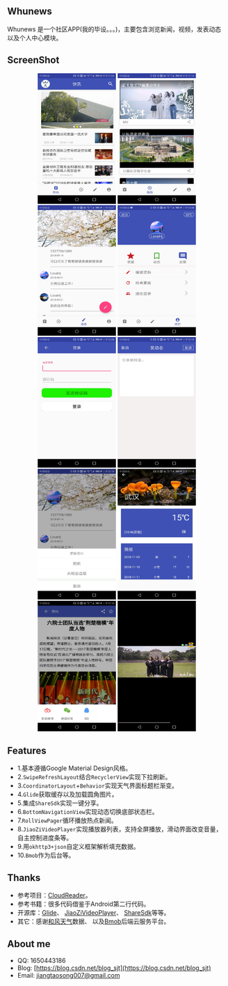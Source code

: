 ## Whunews
Whunews 是一个社区APP(我的毕设。。。)，主要包含浏览新闻，视频，发表动态以及个人中心模块。

## ScreenShot
<div align="center">
<img src="https://github.com/wertyou/Whunews/blob/master/file/news%20.jpg" width="180" height="300"/>

<img src="https://github.com/wertyou/Whunews/blob/master/file/video.jpg" width="180"  height="300"/>

<img src="https://github.com/wertyou/Whunews/blob/master/file/message.jpg" width="180"  height="300"/>

<img src="https://github.com/wertyou/Whunews/blob/master/file/user.jpg" width="180"  height="300"/>
</div>

<div align="center">
<img src="https://github.com/wertyou/Whunews/blob/master/file/login.jpg" width="180" height="300"/>

<img src="https://github.com/wertyou/Whunews/blob/master/file/message1.jpg" width="180"  height="300"/>

<img src="https://github.com/wertyou/Whunews/blob/master/file/photo.jpg" width="180"  height="300"/>

<img src="https://github.com/wertyou/Whunews/blob/master/file/weather.jpg" width="180"  height="300"/>

</div>
<div align="center">
<img src="https://github.com/wertyou/Whunews/blob/master/file/share.jpg" width="180" height="300"/>

<img src="https://github.com/wertyou/Whunews/blob/master/file/video1.jpg" width="180"  height="300"/>
</div>

## Features
* 1.基本遵循Google Material Design风格。
* 2.`SwipeRefreshLayout`结合`RecyclerView`实现下拉刷新。
* 3.`CoordinatorLayout`+`Behavior`实现天气界面标题栏渐变。
* 4.`Glide`获取缓存以及加载圆角图片。
* 5.集成`ShareSdk`实现一键分享。
* 6.`BottomNavigationView`实现动态切换底部状态栏。
* 7.`RollViewPager`循环播放热点新闻。
* 8.`JiaoZiVideoPlayer`实现播放器列表，支持全屏播放，滑动界面改变音量，自主控制进度条等。
* 9.用`okhttp3+json`自定义框架解析填充数据。
* 10.`Bmob`作为后台等。

## Thanks
* 参考项目：[CloudReader](https://github.com/youlookwhat/CloudReader)。
* 参考书籍：很多代码借鉴于Android第二行代码。
* 开源库：[Glide](https://github.com/bumptech/glide)、 [JiaoZiVideoPlayer](https://github.com/lipangit/JiaoZiVideoPlayer)、 [ShareSdk](http://www.mob.com/product/sharesdk)等等。
* 其它：感谢[和风天气](http://www.heweather.com/)数据、 以及[Bmob](https://www.bmob.cn/)后端云服务平台。

## About me
- QQ: 1650443186 
- Blog: [https://blog.csdn.net/blog_sjt](https://blog.csdn.net/blog_sjt) 
- Email: jiangtaosong007@gmail.com
